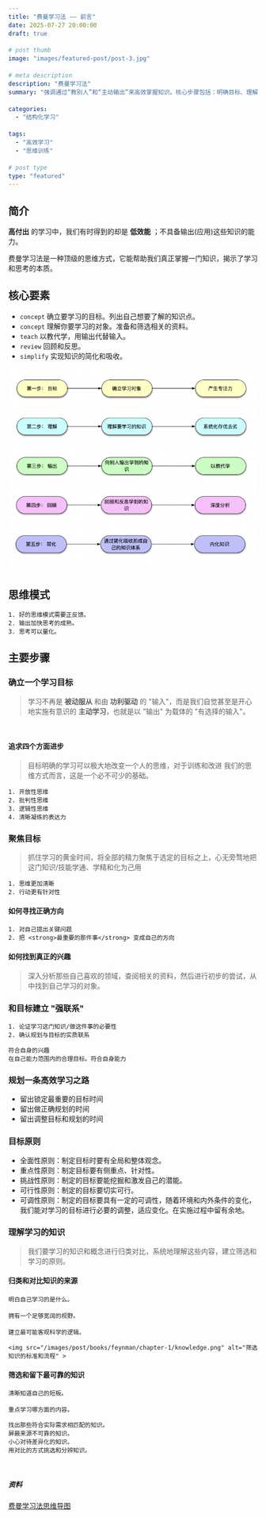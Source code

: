 ```yaml
---
title: "费曼学习法 —— 前言"
date: 2025-07-27 20:00:00
draft: true 

# post thumb
image: "images/featured-post/post-3.jpg"

# meta description
description: "费曼学习法"
summary: "强调通过“教别人”和“主动输出”来高效掌握知识。核心步骤包括：明确目标、理解内容、用简单语言讲解、不断反思和简化知识。学习时要聚焦重点，建立联系，规划合理且有挑战性的路径，筛选并系统化知识。思维依靠正反馈，输出促进思考成熟，帮助形成清晰、批判和开放的思维。"

categories:
  - "结构化学习"

tags:
  - "高效学习"
  - "思维训练"

# post type
type: "featured"
---
```


## 简介

**高付出** 的学习中，我们有时得到的却是 **低效能** ；不具备输出(应用)这些知识的能力。

费曼学习法是一种顶级的思维方式，它能帮助我们真正掌握一门知识，揭示了学习和思考的本质。


## 核心要素
+ `concept` 确立要学习的目标。列出自己想要了解的知识点。
+ `concept` 理解你要学习的对象。准备和筛选相关的资料。
+ `teach` 以教代学，用输出代替输入。
+ `review` 回顾和反思。
+ `simplify` 实现知识的简化和吸收。

![image-20220118185004347](/images/post/books/feynman/chapter-1/core-elements.png)


## 思维模式
```text 
1. 好的思维模式需要正反馈。
2. 输出加快思考的成熟。
3. 思考可以量化。
```


## 主要步骤
### 确立一个学习目标
> 学习不再是 <strong>被动服从</strong> 和由 <strong>功利驱动</strong> 的 "输入"，而是我们自觉甚至是开心地实施有意识的 <strong>主动学习</strong>，也就是以 "输出" 为载体的 "有选择的输入"。

<br>

#### 追求四个方面进步

> 目标明确的学习可以极大地改变一个人的思维，对于训练和改进 我们的思维方式而言，这是一个必不可少的基础。


```tip:c@summary-box
1. 开放性思维
2. 批判性思维
3. 逻辑性思维
4. 清晰凝练的表达力
```


### 聚焦目标
> 抓住学习的黄金时间，将全部的精力聚焦于选定的目标之上，心无旁骛地把这门知识/技能学通、学精和化为己用


```tip:c@summary-box
1. 思维更加清晰
2. 行动更有针对性
```


#### 如何寻找正确方向

```tip:c@summary-box
1. 对自己提出关键问题
2. 把 <strong>最重要的那件事</strong> 变成自己的方向
```


#### 如何找到真正的兴趣

> 深入分析那些自己喜欢的领域，查阅相关的资料，然后进行初步的尝试，从中找到自己学习的对象。


### 和目标建立 "强联系"

```tip:c@summary-box
1. 论证学习这门知识/做这件事的必要性
2. 确认规划与目标的实质联系
```

```tip:t@学习的舒适区两个标准:c@title-box
符合自身的兴趣
在自己能力范围内的合理目标。符合自身能力
```


### 规划一条高效学习之路
+ 留出锁定最重要的目标时间
+ 留出做正确规划的时间
+ 留出调整目标和规划的时间


### 目标原则
+ 全面性原则：制定目标时要有全局和整体观念。
+ 重点性原则：制定目标要有侧重点、针对性。
+ 挑战性原则：制定的目标要能挖掘和激发自己的潜能。
+ 可行性原则：制定的目标要切实可行。
+ 可调性原则：制定的目标要具有一定的可调性，随着环境和内外条件的变化，我们能对学习的目标进行必要的调整，适应变化。在实施过程中留有余地。


### 理解学习的知识

> 我们要学习的知识和概念进行归类对比，系统地理解这些内容，建立筛选和学习的原则。


#### 归类和对比知识的来源

```tip:t@如何将知识有逻辑地系统化:c@title-box
明白自己学习的是什么。

拥有一个足够宽阔的视野。

建立最可能客观科学的逻辑。
```

```tip:t@筛选知识的标准和流程:c@title-box&no-seq&color-white
<img src="/images/post/books/feynman/chapter-1/knowledge.png" alt="筛选知识的标准和流程" >
```


#### 筛选和留下最可靠的知识

```tip:t@筛选知识方法论:c@title-box
清晰知道自己的短板。

重点学习哪方面的内容。
```


```tip:t@保留可靠的知识:c@title-box
找出那些符合实际需求相匹配的知识。
屏蔽来源不可靠的知识。
小心对待差异化的知识。
用对比的方式挑选和分辨知识。
```

<br>

##### 资料
<a href="/images/post/books/feynman/chapter-1/concise-feynman.pdf" target="_blank" rel="noopener noreferrer">费曼学习法思维导图</a>